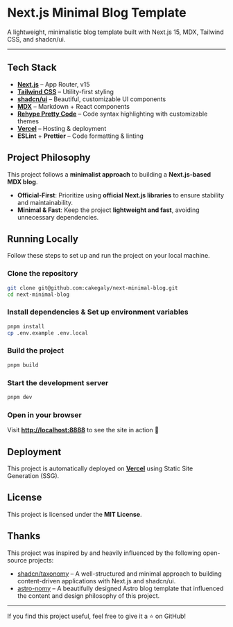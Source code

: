 # Next.js Minimal Blog Template

A lightweight, minimalistic blog template built with Next.js 15, MDX, Tailwind CSS, and shadcn/ui.

---

## Tech Stack

- **[Next.js](https://nextjs.org/)** – App Router, v15
- **[Tailwind CSS](https://tailwindcss.com/)** – Utility-first styling
- **[shadcn/ui](https://ui.shadcn.com/)** – Beautiful, customizable UI components
- **[MDX](https://mdxjs.com/)** – Markdown + React components
- **[Rehype Pretty Code](https://rehype-pretty.pages.dev/)** – Code syntax highlighting with customizable themes
- **[Vercel](https://vercel.com/)** – Hosting & deployment
- **ESLint** + **Prettier** – Code formatting & linting
<!-- - **[Storybook](https://storybook.js.org/)** – UI component testing -->

## Project Philosophy

This project follows a **minimalist approach** to building a **Next.js-based MDX blog**.

- **Official-First**: Prioritize using **official Next.js libraries** to ensure stability and maintainability.
- **Minimal & Fast**: Keep the project **lightweight and fast**, avoiding unnecessary dependencies.

## Running Locally

Follow these steps to set up and run the project on your local machine.

### Clone the repository

```sh
git clone git@github.com:cakegaly/next-minimal-blog.git
cd next-minimal-blog
```

### Install dependencies & Set up environment variables

```sh
pnpm install
cp .env.example .env.local
```

### Build the project

```sh
pnpm build
```

### Start the development server

```sh
pnpm dev
```

### Open in your browser

Visit **[http://localhost:8888](http://localhost:8888)** to see the site in action 🎅

<!-- ### Run Storybook

```sh
pnpm storybook
```

### Open Storybook

Visit **[http://localhost:6006](http://localhost:6006)** to preview UI components. -->

## Deployment

This project is automatically deployed on **[Vercel](https://vercel.com/)** using Static Site Generation (SSG).

## License

This project is licensed under the **MIT License**.

## Thanks

This project was inspired by and heavily influenced by the following open-source projects:

- [shadcn/taxonomy](https://github.com/shadcn-ui/taxonomy) – A well-structured and minimal approach to building content-driven applications with Next.js and shadcn/ui.
- [astro-nomy](https://github.com/mickasmt/astro-nomy) – A beautifully designed Astro blog template that influenced the content and design philosophy of this project.

---

If you find this project useful, feel free to give it a ⭐ on GitHub!

